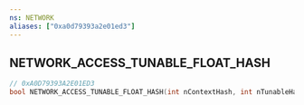 ```yaml
---
ns: NETWORK
aliases: ["0xa0d79393a2e01ed3"]
---
```

## NETWORK_ACCESS_TUNABLE_FLOAT_HASH

```c
// 0xA0D79393A2E01ED3
bool NETWORK_ACCESS_TUNABLE_FLOAT_HASH(int nContextHash, int nTunableHash, float fTunable);
```
